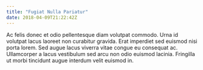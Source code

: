 ```yaml
---
title: "Fugiat Nulla Pariatur"
date: 2018-04-09T21:22:42Z
---
```


Ac felis donec et odio pellentesque diam volutpat commodo. Urna id volutpat lacus laoreet non curabitur gravida. Erat imperdiet sed euismod nisi porta lorem. Sed augue lacus viverra vitae congue eu consequat ac. Ullamcorper a lacus vestibulum sed arcu non odio euismod lacinia. Fringilla ut morbi tincidunt augue interdum velit euismod in.
